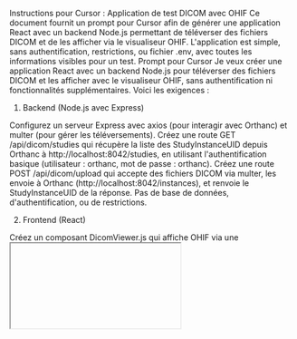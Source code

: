 Instructions pour Cursor : Application de test DICOM avec OHIF
Ce document fournit un prompt pour Cursor afin de générer une application React avec un backend Node.js permettant de téléverser des fichiers DICOM et de les afficher via le visualiseur OHIF. L'application est simple, sans authentification, restrictions, ou fichier .env, avec toutes les informations visibles pour un test.
Prompt pour Cursor
Je veux créer une application React avec un backend Node.js pour téléverser des fichiers DICOM et les afficher avec le visualiseur OHIF, sans authentification ni fonctionnalités supplémentaires. Voici les exigences :
1. Backend (Node.js avec Express)

Configurez un serveur Express avec axios (pour interagir avec Orthanc) et multer (pour gérer les téléversements).
Créez une route GET /api/dicom/studies qui récupère la liste des StudyInstanceUID depuis Orthanc à http://localhost:8042/studies, en utilisant l'authentification basique (utilisateur : orthanc, mot de passe : orthanc).
Créez une route POST /api/dicom/upload qui accepte des fichiers DICOM via multer, les envoie à Orthanc (http://localhost:8042/instances), et renvoie le StudyInstanceUID de la réponse.
Pas de base de données, d'authentification, ou de restrictions.

2. Frontend (React)

Créez un composant DicomViewer.js qui affiche OHIF via une <iframe> pointant vers http://localhost:8042/ohif/viewer?StudyInstanceUIDs={studyId}.
Ajoutez des états isLoading (pour un indicateur de chargement) et error (pour les erreurs), avec un spinner centré pendant le chargement.
Créez un composant DicomList.js qui récupère les études via /api/dicom/studies et affiche une liste avec un bouton "Visualiser" pour chaque StudyInstanceUID, déclenchant DicomViewer.
Créez un composant DicomUpload.js avec un formulaire pour téléverser des fichiers DICOM (.dcm ou application/dicom) vers /api/dicom/upload. Après un upload réussi, rafraîchissez la liste des études.
Intégrez ces composants dans App.js pour une interface simple avec une section pour l'upload et une section pour la liste des études.

3. Styles

Ajoutez des styles CSS dans src/styles/global.css pour une interface propre.
Dans DicomViewer.js, utilisez des styles locaux pour que l'iframe occupe 100% de la largeur et ait une hauteur de 600px, avec un spinner centré pendant le chargement.
Incluez des media queries pour les écrans mobiles (par exemple, hauteur de l'iframe à 400px sur petits écrans).
Stylez les boutons, formulaires, et messages d'erreur (fond rouge pour les erreurs, fond vert pour les succès).

4. Structure des fichiers

Backend :backend/
├── index.js
├── package.json
├── routes/dicom.js


Frontend :frontend/
├── src/
│   ├── components/
│   │   ├── DicomViewer.js
│   │   ├── DicomList.js
│   │   ├── DicomUpload.js
│   ├── styles/
│   │   ├── global.css
│   ├── App.js
│   ├── index.js
├── package.json



5. Instructions supplémentaires

Utilisez les bonnes pratiques React (hooks useState, useEffect, composants réutilisables).
Codez de manière modulaire avec des commentaires clairs.
Pas de fichier .env ; utilisez directement l'URL http://localhost:8042, utilisateur orthanc, et mot de passe orthanc dans le code.
Gérez les erreurs dans le frontend (par exemple, Orthanc inaccessible) et le backend (par exemple, échec de l'upload).
L'application est pour un test, donc restez minimaliste, sans gestion des patients ou rôles.

Attentes pour le code généré

Le backend doit gérer les requêtes vers Orthanc et le téléversement de fichiers.
Le frontend doit afficher une interface avec un formulaire d'upload, une liste d'études, et un visualiseur OHIF via iframe.
Les styles doivent être réactifs avec des indicateurs de chargement et des messages d'erreur clairs.
Les fichiers doivent respecter la structure indiquée et inclure des commentaires.

Générez le code complet pour les fichiers listés, en utilisant une iframe pour OHIF et des requêtes axios/multer pour Orthanc, de manière minimaliste pour un test.
